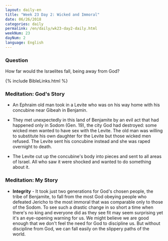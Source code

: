 ```yaml
---
layout: daily-en
title: "Week 23 Day 2: Wicked and Immoral"
date: 06/26/2018
categories: daily
permalink: /en/daily/wk23-day2-daily.html
weekNum: 23
dayNum: 2
language: English
---
```


### Question    
How far would the Israelites fall, being away from God?

{% include BibleLinks.html %}

### Meditation: God's Story  
+ An Ephraim old man took in a Levite who was on his way home with his concubine near Gibeah in Benjamin.

+ They met unexpectedly in this land of Benjamite by an evil act that had happened only in Sodom (Gen. 19), the city God had destroyed: some wicked men wanted to have sex with the Levite. The old man was willing to substitute his own daughter for the Levite but those wicked men refused. The Levite sent his concubine instead and she was raped overnight to death.

+ The Levite cut up the concubine's body into pieces and sent to all areas of Israel. All who saw it were shocked and wanted to do something about it.

### Meditation: My Story  
+ **Integrity** - It took just two generations for God's chosen people, the tribe of Benjamite, to fall from the most God obeying people who defeated Jericho to the most immoral that was comparable only to those of the Sodom. To see such a drastic change in so short a time when there's no king and everyone did as they see fit may seem surprising yet it's an eye-opening warning for us. We might believe we are good enough that we don't feel the need for God to discipline us. But without discipline from God, we can fall easily on the slippery paths of the world.
